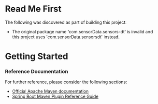 # Read Me First
The following was discovered as part of building this project:

* The original package name 'com.sensorData.sensors-dt' is invalid and this project uses 'com.sensorData.sensorsdt' instead.

# Getting Started

### Reference Documentation
For further reference, please consider the following sections:

* [Official Apache Maven documentation](https://maven.apache.org/guides/index.html)
* [Spring Boot Maven Plugin Reference Guide](https://docs.spring.io/spring-boot/docs/2.2.6.RELEASE/maven-plugin/)

